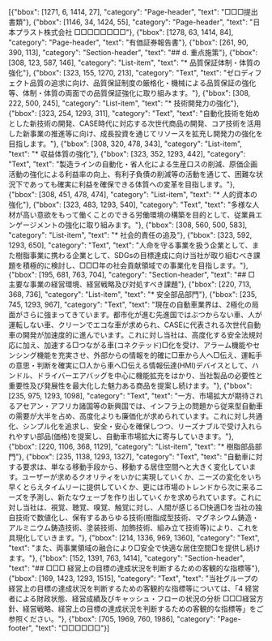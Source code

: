 [{"bbox": [1271, 6, 1414, 27], "category": "Page-header", "text": "□□□提出書類"}, {"bbox": [1146, 34, 1424, 55], "category": "Page-header", "text": "日本プラスト株式会社 □□□□□□□□"}, {"bbox": [1278, 63, 1414, 84], "category": "Page-header", "text": "有価証券報告書"}, {"bbox": [261, 90, 390, 113], "category": "Section-header", "text": "## d. 重点施策"}, {"bbox": [308, 123, 587, 146], "category": "List-item", "text": "* 品質保証体制・体質の強化"}, {"bbox": [323, 155, 1270, 213], "category": "Text", "text": "ゼロディフェクト品質の追求に向け、品質保証制度の厳格化・機械による品質保証の強化等、体制・体質の両面での品質保証強化に取り組みます。"}, {"bbox": [308, 222, 500, 245], "category": "List-item", "text": "* 技術開発力の強化"}, {"bbox": [323, 254, 1293, 311], "category": "Text", "text": "自動化技術を始めとした新技術の開発、CASE時代に対応する次世代商品の開発、コア技術を活用した新事業の推進等に向け、成長投資を通じてリソースを拡充し開発力の強化を目指します。"}, {"bbox": [308, 320, 478, 343], "category": "List-item", "text": "* 収益体質の強化"}, {"bbox": [323, 352, 1293, 442], "category": "Text", "text": "製造ラインの自動化・省人化による生産口スの削減、原価企画活動の強化による利益率の向上、有利子負債の削減等の活動を通じて、困難な状況下であっても確実に利益を確保できる体質への変革を目指します。"}, {"bbox": [308, 451, 478, 474], "category": "List-item", "text": "* 人的資本の強化"}, {"bbox": [323, 483, 1293, 540], "category": "Text", "text": "多様な人材が高い意欲をもって働くことのできる労働環境の構築を目的として、従業員エンゲージメントの強化に取り組みます。"}, {"bbox": [308, 560, 500, 583], "category": "List-item", "text": "* 社会的責任の追及"}, {"bbox": [323, 592, 1293, 650], "category": "Text", "text": "人命を守る事業を扱う企業として、また樹脂事業に携わる企業として、SDGsの目標達成に向け当社が取り組むべき課題を積極的に検討し、□□□年の社会貢献領域での事業化を目指します。"}, {"bbox": [195, 681, 763, 704], "category": "Section-header", "text": "## □ 主要な事業の経営環境、経営戦略及び対処すべき課題"}, {"bbox": [220, 713, 368, 736], "category": "List-item", "text": "* 安全部品部門"}, {"bbox": [235, 745, 1293, 967], "category": "Text", "text": "現在の自動車業界は、2極化の局面がさらに強まってきています。都市化が進む先進国ではぶつからない車、人が運転しない車、クリーンでエコな車が求められ、CASEに代表される次世代自動車の開発が加速度的に進んでいます。これに対し当社は、高度化する安全法規対応に加え、加速する□つながる車(コネクテッド)□化を受け、アラーム機能やセンシング機能を充実させ、外部からの情報を的確に□車から人へ□伝え、運転手の意思・判断を確実に□人から車へ□伝える情報伝達(HMI)デバイスとして、ハンドル、ドライバーエアバッグを中心に機能拡充をはかり、当社製品の必要性と重要性及び発展性を最大化した魅力ある商品を提案し続けます。"}, {"bbox": [235, 975, 1293, 1098], "category": "Text", "text": "一方、市場拡大が期待されるアセアン・アフリカ諸国等の新興国では、インフラ上の問題から従来型自動車の需要が大半を占め、高度化よりも廉価化が求められています。これに対し共通化、シンプル化を追求し、安全・安心を確保しつつ、リーズナブルで受け入れられやすい部品(価格)を提案し、自動車市場拡大に寄与していきます。"}, {"bbox": [220, 1106, 368, 1129], "category": "List-item", "text": "* 樹脂部品部門"}, {"bbox": [235, 1138, 1293, 1327], "category": "Text", "text": "自動車に対する要求は、単なる移動手段から、移動する居住空間へと大きく変化しています。ユーザーが求めるクオリティをいかに実現していくか、ニーズの変化をいち早くとらえタイムリーに提供していくか、更には市場のトレンドから次に来るニーズを予測し、新たなウェーブを作り出していくかを求められています。これに対し当社は、視覚、聴覚、嗅覚、触覚に対し、人間が感じる□快適□を当社の独自技術で数値化し、保有するあらゆる技術(樹脂成型技術、マグネシウム鋳造・アルミニウム鋳造技術、塗装技術、加飾技術、組み立て技術等)により、これを具現化していきます。"}, {"bbox": [214, 1336, 969, 1360], "category": "Text", "text": "また、両事業領域の融合により□安全で快適な居住空間□を提供し続けます。"}, {"bbox": [152, 1391, 763, 1414], "category": "Section-header", "text": "## □□□ 経営上の目標の達成状況を判断するための客観的な指標等"}, {"bbox": [169, 1423, 1293, 1515], "category": "Text", "text": "当社グループの経営上の目標の達成状況を判断するための客観的な指標等については、「4 経営者による財政状態、経営成績及びキャッシュ・フローの状況の分析 □□□経営方針、経営戦略、経営上の目標の達成状況を判断するための客観的な指標等」をご参照ください。"}, {"bbox": [705, 1969, 760, 1986], "category": "Page-footer", "text": "□□□□□□"}]